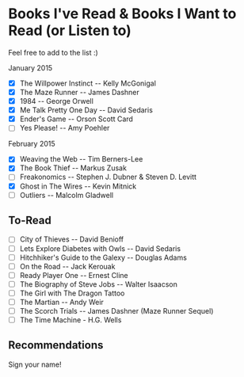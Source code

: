 # Books I've Read & Books I Want to Read (or Listen to)

Feel free to add to the list :)

January 2015

- [x] The Willpower Instinct -- Kelly McGonigal
- [x] The Maze Runner -- James Dashner
- [x] 1984 -- George Orwell
- [x] Me Talk Pretty One Day -- David Sedaris
- [x] Ender's Game -- Orson Scott Card
- [ ] Yes Please! -- Amy Poehler

February 2015

- [x] Weaving the Web -- Tim Berners-Lee
- [x] The Book Thief -- Markus Zusak
- [ ] Freakonomics -- Stephen J. Dubner & Steven D. Levitt
- [x] Ghost in The Wires -- Kevin Mitnick
- [ ] Outliers -- Malcolm Gladwell

To-Read
---
- [ ] City of Thieves -- David Benioff
- [ ] Lets Explore Diabetes with Owls -- David Sedaris
- [ ] Hitchhiker's Guide to the Galexy -- Douglas Adams
- [ ] On the Road -- Jack Kerouak
- [ ] Ready Player One -- Ernest Cline
- [ ] The Biography of Steve Jobs -- Walter Isaacson
- [ ] The Girl with The Dragon Tattoo
- [ ] The Martian -- Andy Weir
- [ ] The Scorch Trials -- James Dashner (Maze Runner Sequel)
- [ ] The Time Machine - H.G. Wells

Recommendations
---

Sign your name!